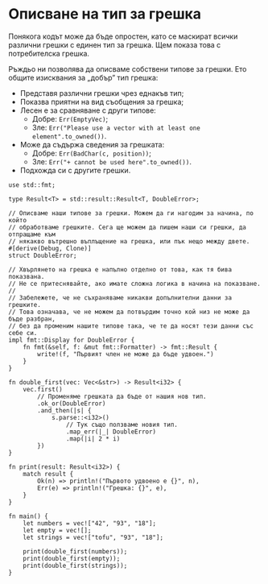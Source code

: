 # Описване на тип за грешка 

Понякога кодът може да бъде опростен, като се маскират всички различни грешки
с единен тип за грешка. Щем показа това с потребителска грешка.

Ръждьо ни позволява да описваме собствени типове за грешки. Ето общите
изисквания за „добър” тип грешка:

* Представя различни грешки чрез еднакъв тип;
* Показва приятни на вид съобщения за грешка;
* Лесен е за сравняване с други типове:
    - Добре: `Err(EmptyVec)`;
    - Зле: `Err("Please use a vector with at least one element".to_owned())`.
* Може да съдържа сведения за грешката:
    - Добре: `Err(BadChar(c, position))`;
    - Зле: `Err("+ cannot be used here".to_owned())`.
* Подхожда си с другите грешки.

```rust,editable
use std::fmt;

type Result<T> = std::result::Result<T, DoubleError>;

// Описваме наши типове за грешки. Можем да ги нагодим за начина, по който
// обработваме грешките. Сега ще можем да пишем наши си грешки, да отпращаме към
// някакво вътрешно въплъщение на грешка, или пък нещо между двете.
#[derive(Debug, Clone)]
struct DoubleError;

// Хвърлянето на грешка е напълно отделно от това, как тя бива показвана.
// Не се притеснявайте, ако имате сложна логика в начина на показване.
//
// Забележете, че не съхраняваме никакви допълнителни данни за грешките.
// Това означава, че не можем да потвърдим точно кой низ не може да бъде разбран,
// без да променим нашите типове така, че те да носят тези данни със себе си.
impl fmt::Display for DoubleError {
    fn fmt(&self, f: &mut fmt::Formatter) -> fmt::Result {
        write!(f, "Първият член не може да бъде удвоен.")
    }
}

fn double_first(vec: Vec<&str>) -> Result<i32> {
    vec.first()
        // Променяме грешката да бъде от нашия нов тип.
        .ok_or(DoubleError)
        .and_then(|s| {
            s.parse::<i32>()
                // Тук също ползваме новия тип.
                .map_err(|_| DoubleError)
                .map(|i| 2 * i)
        })
}

fn print(result: Result<i32>) {
    match result {
        Ok(n) => println!("Първото удвоено е {}", n),
        Err(e) => println!("Грешка: {}", e),
    }
}

fn main() {
    let numbers = vec!["42", "93", "18"];
    let empty = vec![];
    let strings = vec!["tofu", "93", "18"];

    print(double_first(numbers));
    print(double_first(empty));
    print(double_first(strings));
}
```
